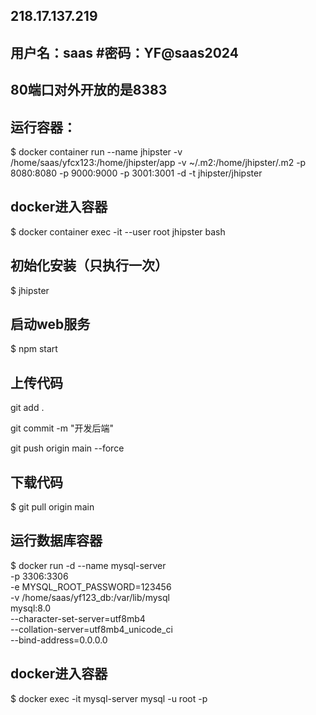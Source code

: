 ## 218.17.137.219 
## 用户名：saas #密码：YF@saas2024

## 80端口对外开放的是8383

## 运行容器：

$ docker container run --name jhipster -v /home/saas/yfcx123:/home/jhipster/app -v ~/.m2:/home/jhipster/.m2 -p 8080:8080 -p 9000:9000 -p 3001:3001 -d -t jhipster/jhipster

## docker进入容器

$ docker container exec -it --user root jhipster bash

## 初始化安装（只执行一次）

$ jhipster

## 启动web服务

$ npm start

## 上传代码
git add .

git commit -m "开发后端"

git push origin main --force

## 下载代码
$ git pull origin main

## 运行数据库容器
$ docker run -d --name mysql-server \
 -p 3306:3306 \
 -e MYSQL_ROOT_PASSWORD=123456 \
 -v /home/saas/yf123_db:/var/lib/mysql \
 mysql:8.0 \
 --character-set-server=utf8mb4 \
 --collation-server=utf8mb4_unicode_ci \
 --bind-address=0.0.0.0

## docker进入容器

$ docker exec -it mysql-server mysql -u root -p
